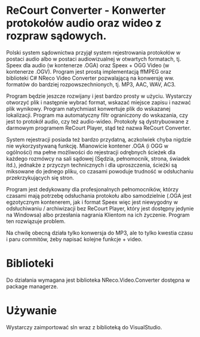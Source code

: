 # ReCourt Converter - Konwerter protokołów audio oraz wideo z rozpraw sądowych. 

Polski system sądownictwa przyjął system rejestrowania protokołów w postaci audio albo w postaci audiowizualnej w otwartych formatach, tj.
Speex dla audio (w kontenerze .OGA) oraz Speex + OGG Video (w kontenerze .OGV). Program jest prostą implementacją ffMPEG oraz biblioteki
C# NReco Video Converter pozwalającą na konwersję ww. formatów do bardziej rozpowszechnionych, tj. MP3, AAC, WAV, AC3. 

Program będzie jeszcze rozwijany i jest bardzo prosty w użyciu. Wystarczy otworzyć plik i następnie wybrać format, wskazać miejsce zapisu
i nazwać plik wynikowy. Program natychmiast konwertuje plik do wskazanej lokalizacji. Program ma automatyczny filtr ograniczony do wskazania, czy jest to protokół audio, czy też audio-wideo. Protokoły są dystrybuowane z darmowym programem ReCourt Player, stąd też nazwa ReCourt Converter.

System rejestracji posiada też bardzo przydatną, aczkolwiek chyba nigdzie nie wykorzystywaną funkcję. Mianowicie kontener .OGA (i OGG w ogólności) ma pełne możliwości do rejestracji odrębnych ścieżek dla każdego rozmówcy na sali sądowej (Sędzia, pełnomocnik, strona, świadek itd.), jednakże z przyczyn technicznych i dla uproszczenia, ścieżki są miksowane do jednego pliku, co czasami powoduje trudność w odsłuchaniu przekrzykujących się stron.

Program jest dedykowany dla profesjonalnych pełnomocników, którzy czasami mają potrzebę odsłuchania protokołu albo samodzielnie (.OGA jest egzotycznym kontenerem, jak i format Speex więc jest niewygodny w odsłuchiwaniu / archiwizacji bez ReCourt Player, który jest dostępny jedynie na Windowsa) albo przesłania nagrania Klientom na ich życzenie. Program ten rozwiązuje problem. 

Na chwilę obecną działa tylko konwersja do MP3, ale to tylko kwestia czasu i paru commitów, żeby napisać kolejne funkcje + video.

# Biblioteki

Do działania wymagana jest biblioteka NReco.Video.Converter dostępna w package managerze.

# Używanie

Wystarczy zaimportować sln wraz z biblioteką do VisualStudio.
